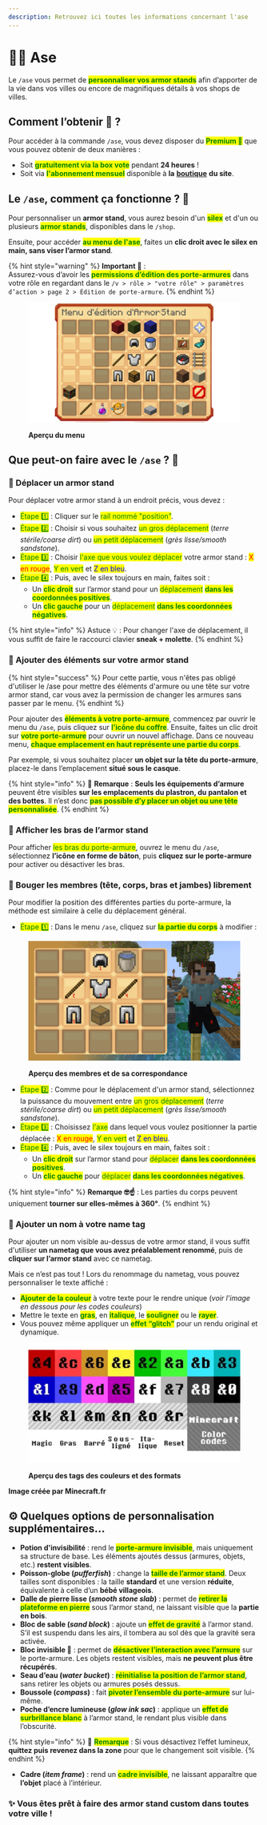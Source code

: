 ```yaml
---
description: Retrouvez ici toutes les informations concernant l'ase
---
```


# 🧍‍♂️ Ase

Le `/ase` vous permet de <mark style="color:green;">**personnaliser vos armor stands**</mark> afin d’apporter de la vie dans vos villes ou encore de magnifiques détails à vos shops de villes.

## Comment l’obtenir 🎁 ?

Pour accéder à la commande `/ase`, vous devez disposer du <mark style="color:green;">**Premium 👑**</mark> que vous pouvez obtenir de deux manières :

* Soit <mark style="color:green;">**gratuitement via la box vote**</mark> pendant **24 heures** !
* Soit via <mark style="color:green;">**l'abonnement mensuel**</mark> disponible à **la** [**boutique**](https://store.evolucraft.fr/) **du site**.

## Le `/ase`, comment ça fonctionne ? 🤔

Pour personnaliser un **armor stand**, vous aurez besoin d'un <mark style="color:green;">**silex**</mark> et d'un ou plusieurs <mark style="color:green;">**armor stands**</mark>, disponibles dans le `/shop`.

Ensuite, pour accéder <mark style="color:green;">**au menu de l'ase**</mark>, faites un **clic droit avec le silex en main, sans viser l’armor stand**.

{% hint style="warning" %}
**Important 🚨** :\
Assurez-vous d’avoir les <mark style="color:green;">**permissions d’édition des porte-armures**</mark> dans votre rôle en regardant dans le `/v > rôle > "votre rôle" > paramètres d’action > page 2 > Édition de porte-armure`.
{% endhint %}

<figure><img src="../.gitbook/assets/Tuto_Et_Astuce/Tuto-Astuce-AseMenu.png" alt=""><figcaption><p><strong>Aperçu du menu</strong></p></figcaption></figure>

## Que peut-on faire avec le `/ase` ? 🔎

### 💠 Déplacer un armor stand

Pour déplacer votre armor stand à un endroit précis, vous devez :

* <mark style="color:green;">Étape 1️⃣</mark> : Cliquer sur le <mark style="color:green;">rail nommé "position"</mark>.
* <mark style="color:green;">Étape 2️⃣</mark> : Choisir si vous souhaitez <mark style="color:green;">un gros déplacement</mark> (_terre stérile/coarse dirt_) ou <mark style="color:green;">un petit déplacement</mark> (_grès lisse/smooth sandstone_).
* <mark style="color:green;">Étape 3️⃣</mark> : Choisir <mark style="color:green;">l'axe que vous voulez déplacer</mark> votre armor stand : <mark style="color:red;">X en rouge</mark>, <mark style="color:green;">Y en vert</mark> et <mark style="color:blue;">Z en bleu</mark>.
* <mark style="color:green;">Étape 4️⃣</mark> : Puis, avec le silex toujours en main, faites soit :
  * Un <mark style="color:green;">**clic droit**</mark> sur l’armor stand pour un <mark style="color:green;">déplacement</mark> <mark style="color:green;"></mark><mark style="color:green;">**dans les coordonnées positives**</mark>.
  * Un <mark style="color:green;">**clic gauche**</mark> pour un <mark style="color:green;">déplacement</mark> <mark style="color:green;"></mark><mark style="color:green;">**dans les coordonnées négatives**</mark>.

{% hint style="info" %}
Astuce 💡 : Pour changer l'axe de déplacement, il vous suffit de faire le raccourci clavier **sneak + molette**.
{% endhint %}

### 💠 Ajouter des éléments sur votre armor stand

{% hint style="success" %}
Pour cette partie, vous n'êtes pas obligé d'utiliser le /ase pour mettre des éléments d'armure ou une tête sur votre armor stand, car vous avez la permission de changer les armures sans passer par le menu.
{% endhint %}

Pour ajouter des <mark style="color:green;">**éléments à votre porte-armure**</mark>, commencez par ouvrir le menu du `/ase`, puis cliquez sur <mark style="color:green;">**l’icône du coffre**</mark>. Ensuite, faites un clic droit sur <mark style="color:green;">**votre porte-armure**</mark> pour ouvrir un nouvel affichage. Dans ce nouveau menu, <mark style="color:green;">**chaque emplacement en haut représente une partie du corps**</mark>.

Par exemple, si vous souhaitez placer **un objet sur la tête du porte-armure**, placez-le dans l’emplacement **situé sous le casque**.

{% hint style="info" %}
🔎 **Remarque** : **Seuls les équipements d’armure** peuvent être visibles **sur les emplacements du plastron, du pantalon et des bottes**. Il n’est donc <mark style="color:green;">**pas possible d’y placer un objet ou une tête personnalisée**</mark>.
{% endhint %}

### 💠 Afficher les bras de l’armor stand

Pour afficher <mark style="color:green;">les bras du porte-armure</mark>, ouvrez le menu du `/ase`, sélectionnez **l’icône en forme de bâton**, puis **cliquez sur le porte-armure** pour activer ou désactiver les bras.

### 💠 Bouger les membres (tête, corps, bras et jambes) librement

Pour modifier la position des différentes parties du porte-armure, la méthode est similaire à celle du déplacement général.

* <mark style="color:green;">Étape 1️⃣</mark> : Dans le menu `/ase`, cliquez sur <mark style="color:green;">**la partie du corps**</mark> à modifier :

<figure><img src="../.gitbook/assets/Tuto_Et_Astuce/Tuto-Astuce-AseMembre.png" alt=""><figcaption><p><strong>Aperçu des membres et de sa correspondance</strong></p></figcaption></figure>

* <mark style="color:green;">Étape 2️⃣</mark> : Comme pour le déplacement d'un armor stand, sélectionnez la puissance du mouvement entre <mark style="color:green;">un gros déplacement</mark> (_terre stérile/coarse dirt_) ou <mark style="color:green;">un petit déplacement</mark> (_grès lisse/smooth sandstone_).
* <mark style="color:green;">Étape 3️⃣</mark> : Choisissez <mark style="color:green;">l'axe</mark> dans lequel vous voulez positionner la partie déplacée : <mark style="color:red;">X en rouge</mark>, <mark style="color:green;">Y en vert</mark> et <mark style="color:blue;">Z en bleu</mark>.
* <mark style="color:green;">Étape 4️⃣</mark> : Puis, avec le silex toujours en main, faites soit :
  * Un <mark style="color:green;">**clic droit**</mark> sur l’armor stand pour <mark style="color:green;">déplacer</mark> <mark style="color:green;"></mark><mark style="color:green;">**dans les coordonnées positives**</mark>.
  * Un <mark style="color:green;">**clic gauche**</mark> pour <mark style="color:green;">déplacer</mark> <mark style="color:green;"></mark><mark style="color:green;">**dans les coordonnées négatives**</mark>.

{% hint style="info" %}
**Remarque 🤓☝** : Les parties du corps peuvent uniquement **tourner sur elles-mêmes à 360°**.
{% endhint %}

### 💠 Ajouter un nom à votre name tag

Pour ajouter un nom visible au-dessus de votre armor stand, il vous suffit d'utiliser **un nametag que vous avez préalablement renommé**, puis de **cliquer sur l’armor stand** avec ce nametag.

Mais ce n’est pas tout ! Lors du renommage du nametag, vous pouvez personnaliser le texte affiché :

* <mark style="color:green;">**Ajouter de la couleur**</mark> à votre texte pour le rendre unique (_voir l'image en dessous pour les codes couleurs_)
* Mettre le texte en <mark style="color:green;">**gras**</mark>, en <mark style="color:green;">**italique**</mark>, le <mark style="color:green;">**souligner**</mark> ou le <mark style="color:green;">**rayer**</mark>.
* Vous pouvez même appliquer un <mark style="color:green;">**effet “glitch”**</mark> pour un rendu original et dynamique.

<figure><img src="../.gitbook/assets/Tuto_Et_Astuce/Tuto-Astuce-AseCouleurs.png" alt=""><figcaption><p><strong>Aperçu des tags des couleurs et des formats</strong></p></figcaption></figure>

**Image créée par Minecraft.fr**

## ⚙️ Quelques options de personnalisation supplémentaires...

* **Potion d'invisibilité** : rend le <mark style="color:green;">**porte-armure invisible**</mark>, mais uniquement sa structure de base. Les éléments ajoutés dessus (armures, objets, etc.) **restent visibles**.
* **Poisson-globe (**_**pufferfish**_**)** : change la <mark style="color:green;">**taille de l’armor stand**</mark>. Deux tailles sont disponibles : la taille **standard** et une version **réduite**, équivalente à celle d’un **bébé villageois**.
* **Dalle de pierre lisse (**_**smooth stone slab**_**)** : permet de <mark style="color:green;">**retirer la plateforme en pierre**</mark> sous l’armor stand, ne laissant visible que la **partie en bois**.
* **Bloc de sable (**_**sand block**_**)** : ajoute un <mark style="color:green;">**effet de gravité**</mark> à l’armor stand. S’il est suspendu dans les airs, il tombera au sol dès que la gravité sera activée.
* **Bloc invisible 🚫** : permet de <mark style="color:green;">**désactiver l’interaction avec l’armure**</mark> sur le porte-armure. Les objets restent visibles, mais **ne peuvent plus être récupérés**.
* **Seau d’eau (**_**water bucket**_**)** : <mark style="color:green;">**réinitialise la position de l’armor stand**</mark>, sans retirer les objets ou armures posés dessus.
* **Boussole (**_**compass**_**)** : fait <mark style="color:green;">**pivoter l’ensemble du porte-armure**</mark> sur lui-même.
* **Poche d’encre lumineuse (**_**glow ink sac**_**)** : applique un <mark style="color:green;">**effet de surbrillance blanc**</mark> à l’armor stand, le rendant plus visible dans l’obscurité.

{% hint style="info" %}
🔎 <mark style="color:green;">**Remarque**</mark> : Si vous désactivez l’effet lumineux, **quittez puis revenez dans la zone** pour que le changement soit visible.
{% endhint %}

* **Cadre (**_**item frame**_**)** : rend un <mark style="color:green;">**cadre invisible**</mark>, ne laissant apparaître que **l’objet** placé à l’intérieur.

### ✨ Vous êtes prêt à faire des armor stand custom dans toutes votre ville !
